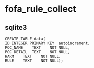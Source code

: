 # fofa_rule_collect


## sqlite3
```sqlite
CREATE TABLE data(
ID INTEGER PRIMARY KEY  autoincrement,
POC_NAME    TEXT    NOT NULL,
POC_DETAIL  TEXT    NOT NULL,
HARM    TEXT    NOT NULL,
RULE    TEXT    NOT NULL);
```